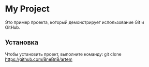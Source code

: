    # My Project

   Это пример проекта, который демонстрирует использование Git и GitHub.
   
   ## Установка

   Чтобы установить проект, выполните команду: git clone <https://github.com/BneBnB/artem>